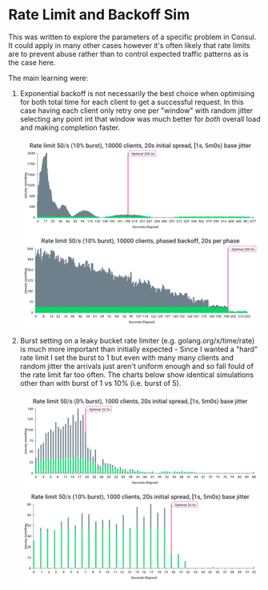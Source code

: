 # Rate Limit and Backoff Sim

This was written to explore the parameters of a specific problem in Consul. It
could apply in many other cases however it's often likely that rate limits are
to prevent abuse rather than to control expected traffic patterns as is the case
here.

The main learning were:

 1. Exponential backoff is not necessarily the best choice when optimising for
    both total time for each client to get a successful request. In this case
    having each client only retry one per "window" with random jitter selecting
    any point int that window was much better for _both_ overall load and making
    completion faster.

    ![10000 clients with exponential backoff](10000-50-20-burst_10-exp.png)
    ![10000 clients with windowed backoff](10000-50-20-burst_10-phased.png)

 2. Burst setting on a leaky bucket rate limiter (e.g. golang.org/x/time/rate)
    is much more important than initially expected - Since I wanted a "hard"
    rate limit I set the burst to 1 but even with many many clients and random
    jitter the arrivals just aren't uniform enough and so fall fould of the rate
    limit far too often. The charts below show identical simulations other than with burst of 1 vs 10% (i.e. burst of 5).

    ![1000 clients with no bursting](1000-50-20-burst-0-exp.png)
    ![1000 clients with bursting](1000-50-20-burst-10-exp.png)